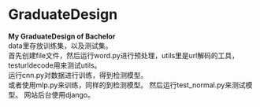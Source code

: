 # GraduateDesign
**My GraduateDesign of Bachelor**  
data里存放训练集，以及测试集。  
首先创建file文件，然后运行word.py进行预处理，utils里是url解码的工具，testurldecode用来测试utils。  
运行cnn.py对数据进行训练，得到检测模型。  
或者使用mlp.py来训练，同样的到检测模型。
然后运行test_normal.py来测试模型。 
网站后台使用django。 
